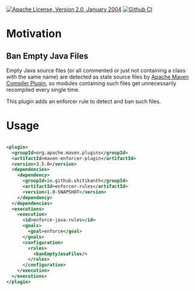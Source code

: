 [![Apache License, Version 2.0, January 2004](https://img.shields.io/github/license/shitikanth/enforcer-rules.svg?label=License)](http://www.apache.org/licenses/) [![Github CI](https://github.com/shitikanth/enforcer-rules/actions/workflows/maven.yml/badge.svg)](https://github.com/mojohaus/extra-enforcer-rules/actions/workflows/maven.yml)

# Motivation

## Ban Empty Java Files

Empty Java source files (or all commented or just not containing a class with the same name) are
detected as stale source files
by [Apache Maven Compiler Plugin](https://maven.apache.org/plugins/maven-compiler-plugin/), so modules containing such
files get unnecessarily recompiled every single time.

This plugin adds an enforcer rule to detect and ban such files.

# Usage

```xml

<plugin>
  <groupId>org.apache.maven.plugins</groupId>
  <artifactId>maven-enforcer-plugin</artifactId>
  <version>3.5.0</version>
  <dependencies>
    <dependency>
      <groupId>io.github.shitikanth</groupId>
      <artifactId>enforcer-rules</artifactId>
      <version>1.0-SNAPSHOT</version>
    </dependency>
  </dependencies>
  <executions>
    <execution>
      <id>enforce-java-rules</id>
      <goals>
        <goal>enforce</goal>
      </goals>
      <configuration>
        <rules>
          <banEmptyJavaFiles/>
        </rules>
      </configuration>
    </execution>
  </executions>
</plugin>
```